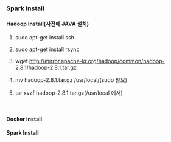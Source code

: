 ### Spark Install



#### 

#### Hadoop Install(사전에 JAVA 설치)

1. sudo apt-get install ssh

2. sudo apt-get install rsync

3. wget http://mirror.apache-kr.org/hadoop/common/hadoop-2.8.1/hadoop-2.8.1.tar.gz

4. mv hadoop-2.8.1.tar.gz /usr/local/(sudo 필요)

5. tar xvzf hadoop-2.8.1.tar.gz(/usr/local 에서)

  ​

#### Docker Install





#### Spark Install

